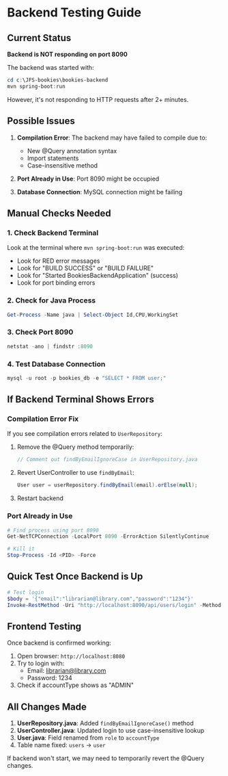 # Backend Testing Guide

## Current Status

**Backend is NOT responding on port 8090**

The backend was started with:
```powershell
cd c:\JFS-bookies\bookies-backend
mvn spring-boot:run
```

However, it's not responding to HTTP requests after 2+ minutes.

## Possible Issues

1. **Compilation Error**: The backend may have failed to compile due to:
   - New @Query annotation syntax
   - Import statements
   - Case-insensitive method

2. **Port Already in Use**: Port 8090 might be occupied

3. **Database Connection**: MySQL connection might be failing

## Manual Checks Needed

### 1. Check Backend Terminal
Look at the terminal where `mvn spring-boot:run` was executed:
- Look for RED error messages
- Look for "BUILD SUCCESS" or "BUILD FAILURE"
- Look for "Started BookiesBackendApplication" (success)
- Look for port binding errors

### 2. Check for Java Process
```powershell
Get-Process -Name java | Select-Object Id,CPU,WorkingSet
```

### 3. Check Port 8090
```powershell
netstat -ano | findstr :8090
```

### 4. Test Database Connection
```powershell
mysql -u root -p bookies_db -e "SELECT * FROM user;"
```

## If Backend Terminal Shows Errors

### Compilation Error Fix
If you see compilation errors related to `UserRepository`:

1. Remove the @Query method temporarily:
   ```java
   // Comment out findByEmailIgnoreCase in UserRepository.java
   ```

2. Revert UserController to use `findByEmail`:
   ```java
   User user = userRepository.findByEmail(email).orElse(null);
   ```

3. Restart backend

### Port Already in Use
```powershell
# Find process using port 8090
Get-NetTCPConnection -LocalPort 8090 -ErrorAction SilentlyContinue

# Kill it
Stop-Process -Id <PID> -Force
```

## Quick Test Once Backend is Up

```powershell
# Test login
$body = '{"email":"librarian@library.com","password":"1234"}'
Invoke-RestMethod -Uri "http://localhost:8090/api/users/login" -Method POST -Body $body -ContentType "application/json"
```

## Frontend Testing

Once backend is confirmed working:

1. Open browser: `http://localhost:8080`
2. Try to login with:
   - Email: librarian@library.com
   - Password: 1234
3. Check if accountType shows as "ADMIN"

## All Changes Made

1. **UserRepository.java**: Added `findByEmailIgnoreCase()` method
2. **UserController.java**: Updated login to use case-insensitive lookup
3. **User.java**: Field renamed from `role` to `accountType`
4. Table name fixed: `users` → `user`

If backend won't start, we may need to temporarily revert the @Query changes.
